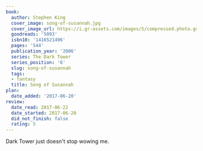 ```yaml
---
book:
  author: Stephen King
  cover_image: song-of-susannah.jpg
  cover_image_url: https://i.gr-assets.com/images/S/compressed.photo.goodreads.com/books/1554221361l/5093._SY160_.jpg
  goodreads: '5093'
  isbn10: '1416521496'
  pages: '544'
  publication_year: '2006'
  series: The Dark Tower
  series_position: '6'
  slug: song-of-susannah
  tags:
  - fantasy
  title: Song of Susannah
plan:
  date_added: '2017-06-20'
review:
  date_read: 2017-06-22
  date_started: 2017-06-20
  did_not_finish: false
  rating: 5
---
```


Dark Tower just doesn't stop wowing me.
